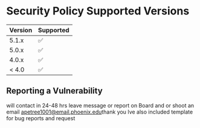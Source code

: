 # Security Policy  Supported Versions

| Version | Supported|
| ------- | ---------|
|  5.1.x  |    ✅    |
|  5.0.x  |    ✅    |
| 4.0.x   |    ✅    |
| < 4.0   |    ✅    |
## Reporting a Vulnerability
will contact in 24-48 hrs leave message 
or report on Board and or shoot an email
<apetree1001@email.phoenix.edu>thank you
Ive also included template for bug reports 
and request 

